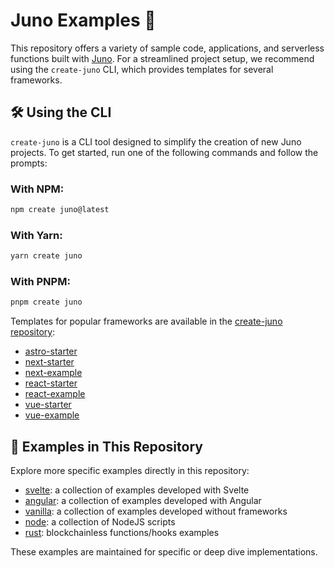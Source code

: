 # Juno Examples 🌟

This repository offers a variety of sample code, applications, and serverless functions built with [Juno](https://juno.build). For a streamlined project setup, we recommend using the `create-juno` CLI, which provides templates for several frameworks.

## 🛠 Using the CLI

`create-juno` is a CLI tool designed to simplify the creation of new Juno projects. To get started, run one of the following commands and follow the prompts:

### With NPM:

```bash
npm create juno@latest
```

### With Yarn:

```bash
yarn create juno
```

### With PNPM:

```bash
pnpm create juno
```

Templates for popular frameworks are available in the [create-juno repository](https://github.com/junobuild/create-juno):

- [astro-starter](https://github.com/junobuild/create-juno/tree/main/templates/astro-starter)
- [next-starter](https://github.com/junobuild/create-juno/tree/main/templates/nextjs-starter)
- [next-example](https://github.com/junobuild/create-juno/tree/main/templates/nextjs-example)
- [react-starter](https://github.com/junobuild/create-juno/tree/main/templates/react-starter)
- [react-example](https://github.com/junobuild/create-juno/tree/main/templates/react-example)
- [vue-starter](https://github.com/junobuild/create-juno/tree/main/templates/vue-starter)
- [vue-example](https://github.com/junobuild/create-juno/tree/main/templates/vue-example)

## 📂 Examples in This Repository

Explore more specific examples directly in this repository:

- [svelte](./svelte/README.md): a collection of examples developed with Svelte
- [angular](./angular/README.md): a collection of examples developed with Angular
- [vanilla](./vanilla/README.md): a collection of examples developed without frameworks
- [node](./node): a collection of NodeJS scripts
- [rust](./rust): blockchainless functions/hooks examples

These examples are maintained for specific or deep dive implementations.
